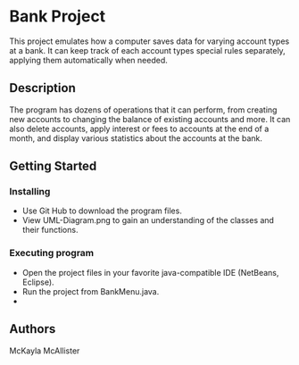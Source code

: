 # Bank Project

This project emulates how a computer saves data for varying account types at a bank. It can keep track of each account types special rules separately, applying them automatically when needed.

## Description

The program has dozens of operations that it can perform, from creating new accounts to changing the balance of existing accounts and more. It can also delete accounts, apply interest or fees to accounts at the end of a month, and display various statistics about the accounts at the bank.

## Getting Started

### Installing

* Use Git Hub to download the program files.
* View UML-Diagram.png to gain an understanding of the classes and their functions.

### Executing program

* Open the project files in your favorite java-compatible IDE (NetBeans, Eclipse).
* Run the project from BankMenu.java.
* 
## Authors
McKayla McAllister
